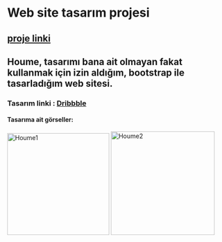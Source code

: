 # Web site tasarım projesi
## [proje linki](https://iremsayar.github.io/Houme-clone-website/)

## Houme, tasarımı bana ait olmayan fakat kullanmak için izin aldığım, bootstrap ile tasarladığım web sitesi.

### Tasarım linki : [Dribbble](https://dribbble.com/shots/15467444-Property-agency-landing-page)

#### Tasarıma ait görseller:

<img width="235" alt="Houme1" src="https://user-images.githubusercontent.com/39015459/144714121-a8271a3a-bcff-425a-a64f-0e14676775a5.PNG">

<img width="239" alt="Houme2" src="https://user-images.githubusercontent.com/39015459/144714309-24aedf40-1794-45ea-b08c-ba7ff2fb322a.PNG">


